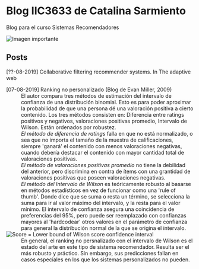 # Blog IIC3633 de Catalina Sarmiento
Blog para el curso Sistemas Recomendadores

![Imagen importante](https://vignette.wikia.nocookie.net/fallout/images/f/f0/Fo4-pebbles-artwork.png/revision/latest?cb=20151215234614 "Imagen importante")

## Posts

<dl>
  <dt>[??-08-2019] Collaborative filtering recommender systems. In The adaptive web</dt>
</dl>

<dl>
  <dt>[07-08-2019] Ranking no personalizado (Blog de Evan Miller,
2009)</dt>
  <dd>El autor compara tres métodos de estimación del intervalo de confianza de una distribución binomial. Esto es para poder aproximar la probabilidad de que una persona dé una valoración positiva a cierto contenido. 
    Los tres métodos consisten en: Diferencia entre ratings positivos y negativos, valoraciones positivas promedio, Intervalo de Wilson. Están ordenados por robustez. </dd>
  <dd>
    <em>El método de diferencia de ratings</em> falla en que no está normalizado, o sea que no importa el tamaño de la muestra de calificaciones, siempre 'ganará' el contenido con menos valoraciones negativas, cuando debería destacar el contenido con mayor cantidad total de valoraciones positivas.</dd>
    <dd>
    <em>El método de valoraciones positivas promedio</em> no tiene la debilidad del anterior, pero discrimina en contra de ítems con una grantidad de valoraciones positivas que poseen valoraciones negativas.</dd>
      <dd>
    <em>El método del Intervalo de Wilson</em> es teóricamente robusto al basarse en métodos estadísticos en vez de funcionar como una 'rule of thumb'. Donde dice que se suma o resta un término, se selecciona la suma para ir al valor máximo del intervalo, y la resta para el valor mínimo. El intervalo de confianza asegura una coincidencia de preferencias del 95%, pero puede ser reemplazado con confianzas mayores al 'hardcodear' otros valores en el parámetro de confianza para general la distribución normal de la que se origina el intervalo.
  </dd>
    
<img src="http://www.evanmiller.org/images/average-rating/equation.png" alt="Score = Lower bound of Wilson score confidence interval">

<dd>En general, el ranking no persnalizado con el intervalo de Wilson es el estado del arte en este tipo de sistema recomendador. Resulta ser el más robusto y práctico. Sin embargo, sus predicciones fallan en casos especiales en los que los sistemas personalizados no pueden.</dd>

</dl>
